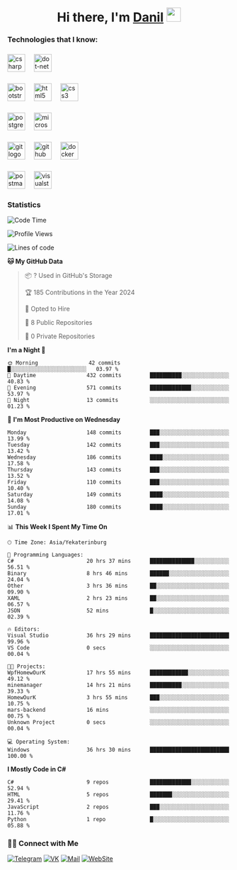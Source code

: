 <h1 align="center">Hi there, I'm <a href="https://vk.com/heindale" target="_blank">Danil</a> 
<img src="https://github.com/blackcater/blackcater/raw/main/images/Hi.gif" height="32"/></h1>

<h3 align="left">Technologies that I know:</h3>

###

<div align="left">
  <img src="https://img.shields.io/badge/C Sharp-239120?logo=csharp&logoColor=white&style=for-the-badge" height="40" alt="csharp logo"  />
  <img width="12" />
  <img src="https://img.shields.io/badge/.NET-512BD4?logo=dotnet&logoColor=white&style=for-the-badge" height="40" alt="dot-net logo"  />
  <img width="12" />
</div>

###

<div align="left">
  <img src="https://img.shields.io/badge/Bootstrap-7952B3?logo=bootstrap&logoColor=white&style=for-the-badge" height="40" alt="bootstrap logo"  />
  <img width="12" />
  <img src="https://img.shields.io/badge/HTML5-E34F26?logo=html5&logoColor=white&style=for-the-badge" height="40" alt="html5 logo"  />
  <img width="12" />
  <img src="https://img.shields.io/badge/CSS3-1572B6?logo=css3&logoColor=white&style=for-the-badge" height="40" alt="css3 logo"  />
</div>

###

<div align="left">
  <img src="https://img.shields.io/badge/PostgreSQL-4169E1?logo=postgresql&logoColor=white&style=for-the-badge" height="40" alt="postgresql logo"  />
  <img width="12" />
  <img src="https://img.shields.io/badge/Microsoft SQL Server-CC2927?logo=microsoftsqlserver&logoColor=white&style=for-the-badge" height="40" alt="microsoftsqlserver logo"  />
</div>

###

<div align="left">
  <img src="https://img.shields.io/badge/Git-F05032?logo=git&logoColor=white&style=for-the-badge" height="40" alt="git logo"  />
  <img width="12" />
  <img src="https://img.shields.io/badge/GitHub-181717?logo=github&logoColor=white&style=for-the-badge" height="40" alt="github logo"  />
  <img width="12" />
  <img src="https://img.shields.io/badge/Docker-2496ED?logo=docker&logoColor=white&style=for-the-badge" height="40" alt="docker logo"  />
</div>

###

<div align="left">
  <img src="https://img.shields.io/badge/Postman-FF6C37?logo=postman&logoColor=black&style=for-the-badge" height="40" alt="postman logo"  />
  <img width="12" />
  <img src="https://img.shields.io/badge/Visual Studio-5C2D91?logo=visualstudio&logoColor=white&style=for-the-badge" height="40" alt="visualstudio logo"  />
</div>

###

<h3 align="left">Statistics</h3>

<!--START_SECTION:waka-->
![Code Time](http://img.shields.io/badge/Code%20Time-372%20hrs%209%20mins-blue)

![Profile Views](http://img.shields.io/badge/Profile%20Views-0-blue)

![Lines of code](https://img.shields.io/badge/From%20Hello%20World%20I%27ve%20Written-712.2%20thousand%20lines%20of%20code-blue)

**🐱 My GitHub Data** 

> 📦 ? Used in GitHub's Storage 
 > 
> 🏆 185 Contributions in the Year 2024
 > 
> 💼 Opted to Hire
 > 
> 📜 8 Public Repositories 
 > 
> 🔑 0 Private Repositories 
 > 
**I'm a Night 🦉** 

```text
🌞 Morning                42 commits          █░░░░░░░░░░░░░░░░░░░░░░░░   03.97 % 
🌆 Daytime                432 commits         ██████████░░░░░░░░░░░░░░░   40.83 % 
🌃 Evening                571 commits         █████████████░░░░░░░░░░░░   53.97 % 
🌙 Night                  13 commits          ░░░░░░░░░░░░░░░░░░░░░░░░░   01.23 % 
```
📅 **I'm Most Productive on Wednesday** 

```text
Monday                   148 commits         ███░░░░░░░░░░░░░░░░░░░░░░   13.99 % 
Tuesday                  142 commits         ███░░░░░░░░░░░░░░░░░░░░░░   13.42 % 
Wednesday                186 commits         ████░░░░░░░░░░░░░░░░░░░░░   17.58 % 
Thursday                 143 commits         ███░░░░░░░░░░░░░░░░░░░░░░   13.52 % 
Friday                   110 commits         ███░░░░░░░░░░░░░░░░░░░░░░   10.40 % 
Saturday                 149 commits         ████░░░░░░░░░░░░░░░░░░░░░   14.08 % 
Sunday                   180 commits         ████░░░░░░░░░░░░░░░░░░░░░   17.01 % 
```


📊 **This Week I Spent My Time On** 

```text
🕑︎ Time Zone: Asia/Yekaterinburg

💬 Programming Languages: 
C#                       20 hrs 37 mins      ██████████████░░░░░░░░░░░   56.51 % 
Binary                   8 hrs 46 mins       ██████░░░░░░░░░░░░░░░░░░░   24.04 % 
Other                    3 hrs 36 mins       ██░░░░░░░░░░░░░░░░░░░░░░░   09.90 % 
XAML                     2 hrs 23 mins       ██░░░░░░░░░░░░░░░░░░░░░░░   06.57 % 
JSON                     52 mins             █░░░░░░░░░░░░░░░░░░░░░░░░   02.39 % 

🔥 Editors: 
Visual Studio            36 hrs 29 mins      █████████████████████████   99.96 % 
VS Code                  0 secs              ░░░░░░░░░░░░░░░░░░░░░░░░░   00.04 % 

🐱‍💻 Projects: 
WpfHomewOurK             17 hrs 55 mins      ████████████░░░░░░░░░░░░░   49.12 % 
minemanager              14 hrs 21 mins      ██████████░░░░░░░░░░░░░░░   39.33 % 
HomewOurK                3 hrs 55 mins       ███░░░░░░░░░░░░░░░░░░░░░░   10.75 % 
mars-backend             16 mins             ░░░░░░░░░░░░░░░░░░░░░░░░░   00.75 % 
Unknown Project          0 secs              ░░░░░░░░░░░░░░░░░░░░░░░░░   00.04 % 

💻 Operating System: 
Windows                  36 hrs 30 mins      █████████████████████████   100.00 % 
```

**I Mostly Code in C#** 

```text
C#                       9 repos             █████████████░░░░░░░░░░░░   52.94 % 
HTML                     5 repos             ███████░░░░░░░░░░░░░░░░░░   29.41 % 
JavaScript               2 repos             ███░░░░░░░░░░░░░░░░░░░░░░   11.76 % 
Python                   1 repo              █░░░░░░░░░░░░░░░░░░░░░░░░   05.88 % 
```




<!--END_SECTION:waka-->

<h3> 🤝🏻 Connect with Me </h3>

[![Telegram](https://img.shields.io/badge/Telegram-2CA5E0?style=for-the-badge&logo=telegram&logoColor=white)](https://t.me/heindaledev)
[![VK](https://img.shields.io/badge/вконтакте-%232E87FB.svg?&style=for-the-badge&logo=vk&logoColor=white)](https://vk.com/heindale)
[![Mail](https://img.shields.io/badge/Email-red?&style=for-the-badge&logo=Mail.Ru)](mailto:example@ex.com)
[![WebSite](https://img.shields.io/badge/-website-green?style=for-the-badge)](http://heindale.is-a.dev/)
